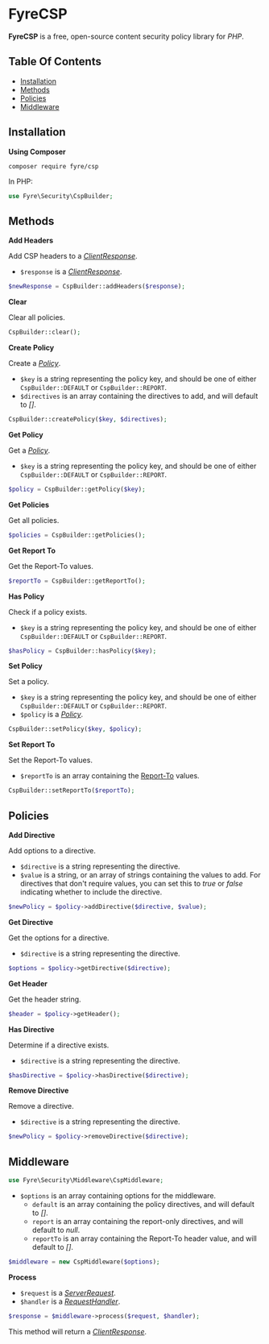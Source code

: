 # FyreCSP

**FyreCSP** is a free, open-source content security policy library for *PHP*.


## Table Of Contents
- [Installation](#installation)
- [Methods](#methods)
- [Policies](#policies)
- [Middleware](#middleware)



## Installation

**Using Composer**

```
composer require fyre/csp
```

In PHP:

```php
use Fyre\Security\CspBuilder;
```


## Methods

**Add Headers**

Add CSP headers to a [*ClientResponse*](https://github.com/elusivecodes/FyreServer#client-responses).

- `$response` is a [*ClientResponse*](https://github.com/elusivecodes/FyreServer#client-responses).

```php
$newResponse = CspBuilder::addHeaders($response);
```

**Clear**

Clear all policies.

```php
CspBuilder::clear();
```

**Create Policy**

Create a [*Policy*](#policies).

- `$key` is a string representing the policy key, and should be one of either `CspBuilder::DEFAULT` or `CspBuilder::REPORT`.
- `$directives` is an array containing the directives to add, and will default to *[]*.

```php
CspBuilder::createPolicy($key, $directives);
```

**Get Policy**

Get a [*Policy*](#policies).

- `$key` is a string representing the policy key, and should be one of either `CspBuilder::DEFAULT` or `CspBuilder::REPORT`.

```php
$policy = CspBuilder::getPolicy($key);
```

**Get Policies**

Get all policies.

```php
$policies = CspBuilder::getPolicies();
```

**Get Report To**

Get the Report-To values.

```php
$reportTo = CspBuilder::getReportTo();
```

**Has Policy**

Check if a policy exists.

- `$key` is a string representing the policy key, and should be one of either `CspBuilder::DEFAULT` or `CspBuilder::REPORT`.

```php
$hasPolicy = CspBuilder::hasPolicy($key);
```

**Set Policy**

Set a policy.

- `$key` is a string representing the policy key, and should be one of either `CspBuilder::DEFAULT` or `CspBuilder::REPORT`.
- `$policy` is a [*Policy*](#policies).

```php
CspBuilder::setPolicy($key, $policy);
```

**Set Report To**

Set the Report-To values.

- `$reportTo` is an array containing the [Report-To](https://developer.mozilla.org/en-US/docs/Web/HTTP/Headers/Content-Security-Policy/report-to) values.

```php
CspBuilder::setReportTo($reportTo);
```


## Policies

**Add Directive**

Add options to a directive.

- `$directive` is a string representing the directive.
- `$value` is a string, or an array of strings containing the values to add. For directives that don't require values, you can set this to *true* or *false* indicating whether to include the directive.

```php
$newPolicy = $policy->addDirective($directive, $value);
```

**Get Directive**

Get the options for a directive.

- `$directive` is a string representing the directive.

```php
$options = $policy->getDirective($directive);
```

**Get Header**

Get the header string.

```php
$header = $policy->getHeader();
```

**Has Directive**

Determine if a directive exists.

- `$directive` is a string representing the directive.

```php
$hasDirective = $policy->hasDirective($directive);
```

**Remove Directive**

Remove a directive.

- `$directive` is a string representing the directive.

```php
$newPolicy = $policy->removeDirective($directive);
```


## Middleware

```php
use Fyre\Security\Middleware\CspMiddleware;
```

- `$options` is an array containing options for the middleware.
    - `default` is an array containing the policy directives, and will default to *[]*.
    - `report` is an array containing the report-only directives, and will default to *null*.
    - `reportTo` is an array containing the Report-To header value, and will default to *[]*.

```php
$middleware = new CspMiddleware($options);
```

**Process**

- `$request` is a [*ServerRequest*](https://github.com/elusivecodes/FyreServer#server-requests).
- `$handler` is a [*RequestHandler*](https://github.com/elusivecodes/FyreMiddleware#request-handlers).

```php
$response = $middleware->process($request, $handler);
```

This method will return a [*ClientResponse*](https://github.com/elusivecodes/FyreServer#client-responses).